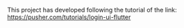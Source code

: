 This project has developed following the tutorial of the link:
https://pusher.com/tutorials/login-ui-flutter


